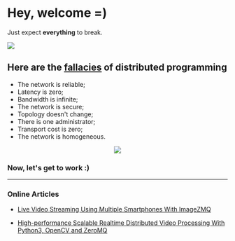 # Hey, welcome =)

Just expect **everything** to break.


<img src="https://media.sketchfab.com/models/49efaa2c91094e4ab3c8184d2ec537a9/thumbnails/b0b040369cc541719272d827e328e643/7f49e2acb05a4beab23e908069e2ca22.jpeg">


## Here are the [fallacies](https://en.wikipedia.org/wiki/Fallacies_of_distributed_computing) of distributed programming

- The network is reliable;
- Latency is zero;
- Bandwidth is infinite;
- The network is secure;
- Topology doesn't change;
- There is one administrator;
- Transport cost is zero;
- The network is homogeneous.


<p align="center">
  <img src="https://cdn-wp.madskil.com/2020/08/LUL-Article.png" />
</p>



### Now, let's get to work :)


--------------


### Online Articles

- [Live Video Streaming Using Multiple Smartphones With ImageZMQ](https://towardsdatascience.com/live-video-streaming-using-multiple-smartphones-with-imagezmq-e260bd081224)

- [High-performance Scalable Realtime Distributed Video Processing With Python3, OpenCV and ZeroMQ](https://bitworks.software/en/scalable-realtime-opencv-processing-with-zeromq.html)













